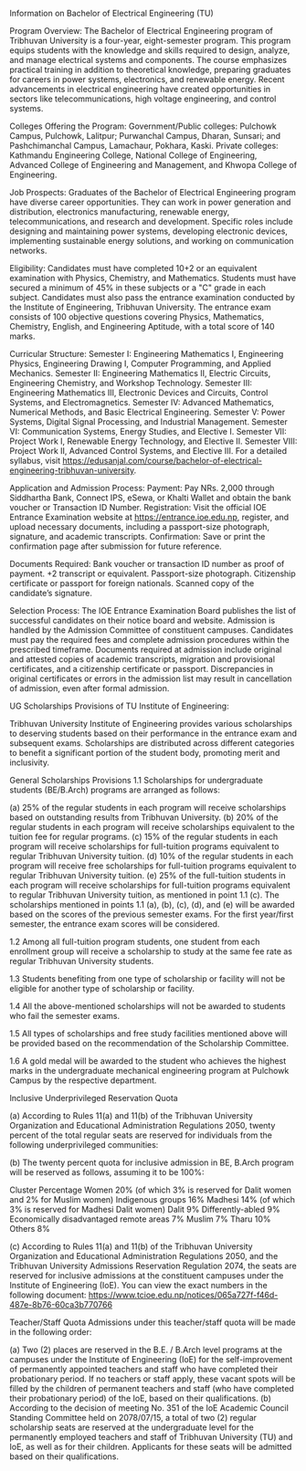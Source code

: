 Information on Bachelor of Electrical Engineering (TU)

Program Overview: The Bachelor of Electrical Engineering program of Tribhuvan University is a four-year, eight-semester program. This program equips students with the knowledge and skills required to design, analyze, and manage electrical systems and components. The course emphasizes practical training in addition to theoretical knowledge, preparing graduates for careers in power systems, electronics, and renewable energy. Recent advancements in electrical engineering have created opportunities in sectors like telecommunications, high voltage engineering, and control systems.

Colleges Offering the Program:
Government/Public colleges: Pulchowk Campus, Pulchowk, Lalitpur; Purwanchal Campus, Dharan, Sunsari; and Pashchimanchal Campus, Lamachaur, Pokhara, Kaski.
Private colleges: Kathmandu Engineering College, National College of Engineering, Advanced College of Engineering and Management, and Khwopa College of Engineering.

Job Prospects: Graduates of the Bachelor of Electrical Engineering program have diverse career opportunities. They can work in power generation and distribution, electronics manufacturing, renewable energy, telecommunications, and research and development. Specific roles include designing and maintaining power systems, developing electronic devices, implementing sustainable energy solutions, and working on communication networks.

Eligibility: Candidates must have completed 10+2 or an equivalent examination with Physics, Chemistry, and Mathematics. Students must have secured a minimum of 45% in these subjects or a "C" grade in each subject. Candidates must also pass the entrance examination conducted by the Institute of Engineering, Tribhuvan University. The entrance exam consists of 100 objective questions covering Physics, Mathematics, Chemistry, English, and Engineering Aptitude, with a total score of 140 marks.

Curricular Structure:
Semester I: Engineering Mathematics I, Engineering Physics, Engineering Drawing I, Computer Programming, and Applied Mechanics.
Semester II: Engineering Mathematics II, Electric Circuits, Engineering Chemistry, and Workshop Technology.
Semester III: Engineering Mathematics III, Electronic Devices and Circuits, Control Systems, and Electromagnetics.
Semester IV: Advanced Mathematics, Numerical Methods, and Basic Electrical Engineering.
Semester V: Power Systems, Digital Signal Processing, and Industrial Management.
Semester VI: Communication Systems, Energy Studies, and Elective I.
Semester VII: Project Work I, Renewable Energy Technology, and Elective II.
Semester VIII: Project Work II, Advanced Control Systems, and Elective III. For a detailed syllabus, visit https://edusanjal.com/course/bachelor-of-electrical-engineering-tribhuvan-university.

Application and Admission Process: Payment: Pay NRs. 2,000 through Siddhartha Bank, Connect IPS, eSewa, or Khalti Wallet and obtain the bank voucher or Transaction ID Number. Registration: Visit the official IOE Entrance Examination website at https://entrance.ioe.edu.np, register, and upload necessary documents, including a passport-size photograph, signature, and academic transcripts. Confirmation: Save or print the confirmation page after submission for future reference.

Documents Required: Bank voucher or transaction ID number as proof of payment. +2 transcript or equivalent. Passport-size photograph. Citizenship certificate or passport for foreign nationals. Scanned copy of the candidate’s signature.

Selection Process: The IOE Entrance Examination Board publishes the list of successful candidates on their notice board and website. Admission is handled by the Admission Committee of constituent campuses. Candidates must pay the required fees and complete admission procedures within the prescribed timeframe. Documents required at admission include original and attested copies of academic transcripts, migration and provisional certificates, and a citizenship certificate or passport. Discrepancies in original certificates or errors in the admission list may result in cancellation of admission, even after formal admission.

UG Scholarships Provisions of TU Institute of Engineering:

Tribhuvan University Institute of Engineering provides various scholarships to deserving students based on their performance in the entrance exam and subsequent exams. Scholarships are distributed across different categories to benefit a significant portion of the student body, promoting merit and inclusivity.

General Scholarships Provisions
1.1 Scholarships for undergraduate students (BE/B.Arch) programs are arranged as follows:

(a) 25% of the regular students in each program will receive scholarships based on outstanding results from Tribhuvan University.
(b) 20% of the regular students in each program will receive scholarships equivalent to the tuition fee for regular programs.
(c) 15% of the regular students in each program will receive scholarships for full-tuition programs equivalent to regular Tribhuvan University tuition.
(d) 10% of the regular students in each program will receive free scholarships for full-tuition programs equivalent to regular Tribhuvan University tuition.
(e) 25% of the full-tuition students in each program will receive scholarships for full-tuition programs equivalent to regular Tribhuvan University tuition, as mentioned in point 1.1 (c).
The scholarships mentioned in points 1.1 (a), (b), (c), (d), and (e) will be awarded based on the scores of the previous semester exams. For the first year/first semester, the entrance exam scores will be considered.

1.2 Among all full-tuition program students, one student from each enrollment group will receive a scholarship to study at the same fee rate as regular Tribhuvan University students.

1.3 Students benefiting from one type of scholarship or facility will not be eligible for another type of scholarship or facility.

1.4 All the above-mentioned scholarships will not be awarded to students who fail the semester exams.

1.5 All types of scholarships and free study facilities mentioned above will be provided based on the recommendation of the Scholarship Committee.

1.6 A gold medal will be awarded to the student who achieves the highest marks in the undergraduate mechanical engineering program at Pulchowk Campus by the respective department.

Inclusive Underprivileged Reservation Quota

(a) According to Rules 11(a) and 11(b) of the Tribhuvan University Organization and Educational Administration Regulations 2050, twenty percent of the total regular seats are reserved for individuals from the following underprivileged communities:

(b) The twenty percent quota for inclusive admission in BE, B.Arch program will be reserved as follows, assuming it to be 100%:

Cluster Percentage
Women 20% (of which 3% is reserved for Dalit women and 2% for Muslim women)
Indigenous groups 16%
Madhesi 14% (of which 3% is reserved for Madhesi Dalit women)
Dalit 9%
Differently-abled 9%
Economically disadvantaged remote areas 7%
Muslim 7%
Tharu 10%
Others 8%

(c) According to Rules 11(a) and 11(b) of the Tribhuvan University Organization and Educational Administration Regulations 2050, and the Tribhuvan University Admissions Reservation Regulation 2074, the seats are reserved for inclusive admissions at the constituent campuses under the Institute of Engineering (IoE). You can view the exact numbers in the following document: https://www.tcioe.edu.np/notices/065a727f-f46d-487e-8b76-60ca3b770766

Teacher/Staff Quota
Admissions under this teacher/staff quota will be made in the following order:

(a) Two (2) places are reserved in the B.E. / B.Arch level programs at the campuses under the Institute of Engineering (IoE) for the self-improvement of permanently appointed teachers and staff who have completed their probationary period. If no teachers or staff apply, these vacant spots will be filled by the children of permanent teachers and staff (who have completed their probationary period) of the IoE, based on their qualifications.
(b) According to the decision of meeting No. 351 of the IoE Academic Council Standing Committee held on 2078/07/15, a total of two (2) regular scholarship seats are reserved at the undergraduate level for the permanently employed teachers and staff of Tribhuvan University (TU) and IoE, as well as for their children. Applicants for these seats will be admitted based on their qualifications.
